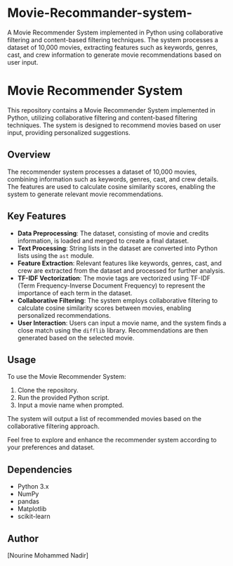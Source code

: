 # Movie-Recommander-system-
A Movie Recommender System implemented in Python using collaborative filtering and content-based filtering techniques. The system processes a dataset of 10,000 movies, extracting features such as keywords, genres, cast, and crew information to generate movie recommendations based on user input.

# Movie Recommender System

This repository contains a Movie Recommender System implemented in Python, utilizing collaborative filtering and content-based filtering techniques. The system is designed to recommend movies based on user input, providing personalized suggestions.

## Overview

The recommender system processes a dataset of 10,000 movies, combining information such as keywords, genres, cast, and crew details. The features are used to calculate cosine similarity scores, enabling the system to generate relevant movie recommendations.

## Key Features

- **Data Preprocessing**: The dataset, consisting of movie and credits information, is loaded and merged to create a final dataset.
- **Text Processing**: String lists in the dataset are converted into Python lists using the `ast` module.
- **Feature Extraction**: Relevant features like keywords, genres, cast, and crew are extracted from the dataset and processed for further analysis.
- **TF-IDF Vectorization**: The movie tags are vectorized using TF-IDF (Term Frequency-Inverse Document Frequency) to represent the importance of each term in the dataset.
- **Collaborative Filtering**: The system employs collaborative filtering to calculate cosine similarity scores between movies, enabling personalized recommendations.
- **User Interaction**: Users can input a movie name, and the system finds a close match using the `difflib` library. Recommendations are then generated based on the selected movie.

## Usage

To use the Movie Recommender System:

1. Clone the repository.
2. Run the provided Python script.
3. Input a movie name when prompted.

The system will output a list of recommended movies based on the collaborative filtering approach.

Feel free to explore and enhance the recommender system according to your preferences and dataset.

## Dependencies

- Python 3.x
- NumPy
- pandas
- Matplotlib
- scikit-learn

## Author

[Nourine Mohammed Nadir]


